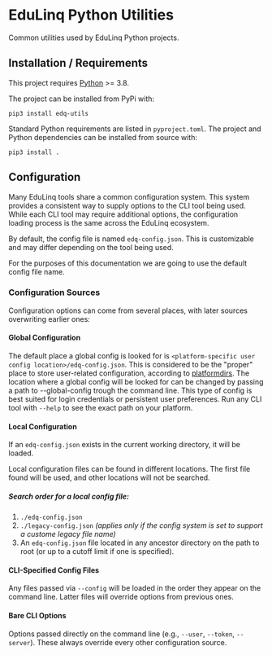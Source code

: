# EduLinq Python Utilities

Common utilities used by EduLinq Python projects.

## Installation / Requirements

This project requires [Python](https://www.python.org/) >= 3.8.

The project can be installed from PyPi with:
```
pip3 install edq-utils
```

Standard Python requirements are listed in `pyproject.toml`.
The project and Python dependencies can be installed from source with:
```
pip3 install .
```

## Configuration

Many EduLinq tools share a common configuration system.
This system provides a consistent way to supply options to the CLI tool being used.
While each CLI tool may require additional options, the configuration loading process is the same across the EduLinq ecosystem.

By default, the config file is named `edq-config.json`.
This is customizable and may differ depending on the tool being used.

For the purposes of this documentation we are going to use the default config file name.

### Configuration Sources

Configuration options can come from several places, with later sources overwriting earlier ones:

#### Global Configuration

The default place a global config is looked for is `<platform-specific user config location>/edq-config.json`.
This is considered to be the "proper" place to store user-related configuration, according to [platformdirs](https://github.com/tox-dev/platformdir).
The location where a global config will be looked for can be changed by passing a path to --global-config trough the command line.
This type of config is best suited for login credentials or persistent user preferences.
Run any CLI tool with `--help` to see the exact path on your platform.

#### Local Configuration

If an `edq-config.json` exists in the current working directory, it will be loaded.

Local configuration files can be found in different locations.
The first file found will be used, and other locations will not be searched.

##### Search order for a local config file:

1. `./edq-config.json`
2. `./legacy-config.json`
   *(applies only if the config system is set to support a custome legacy file name)*
3. An `edq-config.json` file located in any ancestor directory on the path to root (or up to a cutoff limit if one is specified).

#### CLI-Specified Config Files

Any files passed via `--config` will be loaded in the order they appear on the command line.
Latter files will override options from previous ones.

#### Bare CLI Options

Options passed directly on the command line (e.g., `--user`, `--token`, `--server`).
These always override every other configuration source.
